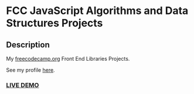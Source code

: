 # FCC JavaScript Algorithms and Data Structures Projects

## Description

My <a href="https://www.freecodecamp.org">freecodecamp.org</a> Front End Libraries Projects.

See my profile <a href="https://www.freecodecamp.org/mshuber1981">here</a>.

### <a href="https://mshuber1981.github.io/FCC-Front-End-Libraries-Projects/">LIVE DEMO</a>
